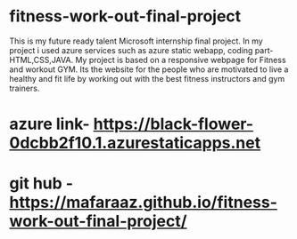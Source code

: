 # fitness-work-out-final-project
This is my future ready talent Microsoft internship final project.
In my project i used azure services such as azure static webapp, coding part- HTML,CSS,JAVA.
My project is based on a responsive webpage for Fitness and workout GYM.
Its the website for the people who are motivated to live a healthy and fit life by working out with the best fitness instructors and gym trainers.
# azure link- https://black-flower-0dcbb2f10.1.azurestaticapps.net
# git hub - https://mafaraaz.github.io/fitness-work-out-final-project/
